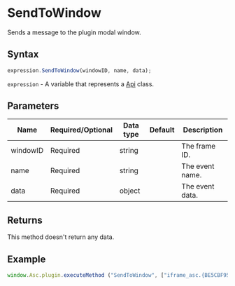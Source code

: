# SendToWindow

Sends a message to the plugin modal window.

## Syntax

```javascript
expression.SendToWindow(windowID, name, data);
```

`expression` - A variable that represents a [Api](../Api.md) class.

## Parameters

| **Name** | **Required/Optional** | **Data type** | **Default** | **Description** |
| ------------- | ------------- | ------------- | ------------- | ------------- |
| windowID | Required | string |  | The frame ID. |
| name | Required | string |  | The event name. |
| data | Required | object |  | The event data. |

## Returns

This method doesn't return any data.

## Example

```javascript
window.Asc.plugin.executeMethod ("SendToWindow", ["iframe_asc.{BE5CBF95-C0AD-4842-B157-AC40FEDD9841}", "onWindowMessage", {config: oConfig}]);
```
